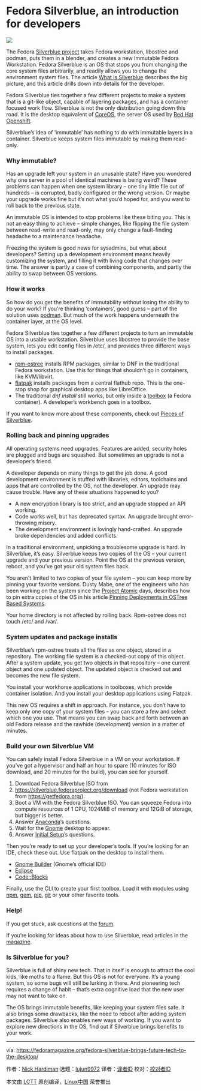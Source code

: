 [#]: collector: (lujun9972)
[#]: translator: ( )
[#]: reviewer: ( )
[#]: publisher: ( )
[#]: url: ( )
[#]: subject: (Fedora Silverblue, an introduction for developers)
[#]: via: (https://fedoramagazine.org/fedora-silverblue-brings-future-tech-to-the-desktop/)
[#]: author: (Nick Hardiman https://fedoramagazine.org/author/nickhardiman/)

Fedora Silverblue, an introduction for developers
======

![][1]

The Fedora [Silverblue project][2] takes Fedora workstation, libostree and podman, puts them in a blender, and creates a new Immutable Fedora Workstation. Fedora Silverblue is an OS that stops you from changing the core system files arbitrarily, and readily allows you to change the environment system files. The article [What is Silverblue][3] describes the big picture, and this article drills down into details for the developer.

Fedora Silverblue ties together a few different projects to make a system that is a git-like object, capable of layering packages, and has a container focused work flow. Silverblue is not the only distribution going down this road. It is the desktop equivalent of [CoreOS][4], the server OS used by [Red Hat Openshift][5].

Silverblue’s idea of ‘immutable’ has nothing to do with immutable layers in a container. Silverblue keeps system files immutable by making them read-only.

### Why immutable?

Has an upgrade left your system in an unusable state? Have you wondered why one server in a pool of identical machines is being weird? These problems can happen when one system library – one tiny little file out of hundreds – is corrupted, badly configured or the wrong version. Or maybe your upgrade works fine but it’s not what you’d hoped for, and you want to roll back to the previous state.

An immutable OS is intended to stop problems like these biting you. This is not an easy thing to achieve – simple changes, like flipping the file system between read-write and read-only, may only change a fault-finding headache to a maintenance headache.

Freezing the system is good news for sysadmins, but what about developers? Setting up a development environment means heavily customizing the system, and filling it with living code that changes over time. The answer is partly a case of combining components, and partly the ability to swap between OS versions.

### How it works

So how do you get the benefits of immutability without losing the ability to do your work? If you’re thinking ‘containers’, good guess – part of the solution uses [podman][6]. But much of the work happens underneath the container layer, at the OS level.

Fedora Silverblue ties together a few different projects to turn an immutable OS into a usable workstation. Silverblue uses libostree to provide the base system, lets you edit config files in /etc/, and provides three different ways to install packages.

  * [rpm-ostree][7] installs RPM packages, similar to DNF in the traditional Fedora workstation. Use this for things that shouldn’t go in containers, like KVM/libvirt.
  * [flatpak][8] installs packages from a central flathub repo. This is the one-stop shop for graphical desktop apps like LibreOffice.
  * The traditional _dnf install_ still works, but only inside a [toolbox][9] (a Fedora container). A developer’s workbench goes in a toolbox.



If you want to know more about these components, check out [Pieces of Silverblue][10].

### Rolling back and pinning upgrades

All operating systems need upgrades. Features are added, security holes are plugged and bugs are squashed. But sometimes an upgrade is not a developer’s friend.

A developer depends on many things to get the job done. A good development environment is stuffed with libraries, editors, toolchains and apps that are controlled by the OS, not the developer. An upgrade may cause trouble. Have any of these situations happened to you?

  * A new encryption library is too strict, and an upgrade stopped an API working.
  * Code works well, but has deprecated syntax. An upgrade brought error-throwing misery.
  * The development environment is lovingly hand-crafted. An upgrade broke dependencies and added conflicts.



In a traditional environment, unpicking a troublesome upgrade is hard. In Silverblue, it’s easy. Silverblue keeps two copies of the OS – your current upgrade and your previous version. Point the OS at the previous version, reboot, and you’ve got your old system files back.

You aren’t limited to two copies of your file system – you can keep more by pinning your favorite versions. Dusty Mabe, one of the engineers who has been working on the system since the [Project Atomic][11] days, describes how to pin extra copies of the OS in his article [Pinning Deployments in OSTree Based Systems][12].

Your home directory is not affected by rolling back. Rpm-ostree does not touch /etc/ and /var/.

### System updates and package installs

Silverblue’s rpm-ostree treats all the files as one object, stored in a repository. The working file system is a checked-out copy of this object. After a system update, you get two objects in that repository – one current object and one updated object. The updated object is checked out and becomes the new file system.

You install your workhorse applications in toolboxes, which provide container isolation. And you install your desktop applications using Flatpak.

This new OS requires a shift in approach. For instance, you don’t have to keep only one copy of your system files – you can store a few and select which one you use. That means you can swap back and forth between an old Fedora release and the rawhide (development) version in a matter of minutes.

### Build your own Silverblue VM

You can safely install Fedora Silverblue in a VM on your workstation. If you’ve got a hypervisor and half an hour to spare (10 minutes for ISO download, and 20 minutes for the build), you can see for yourself.

  1. Download Fedora Silverblue ISO from
  2. <https://silverblue.fedoraproject.org/download> (not Fedora workstation from <https://getfedora.org/>).
  3. Boot a VM with the Fedora Silverblue ISO. You can squeeze Fedora into compute resources of 1 CPU, 1024MiB of memory and 12GiB of storage, but bigger is better.
  4. Answer [Anaconda][13]’s questions.
  5. Wait for the [Gnome][14] desktop to appear.
  6. Answer [Initial Setup][15]’s questions.



Then you’re ready to set up your developer’s tools. If you’re looking for an IDE, check these out. Use flatpak on the desktop to install them.

  * [Gnome Builder][16] (Gnome’s official IDE)
  * [Eclipse][17]
  * [Code::Blocks][18]



Finally, use the CLI to create your first toolbox. Load it with modules using [npm][19], [gem][20], [pip][21], [git][22] or your other favorite tools.

### Help!

If you get stuck, ask questions at the [forum][23].

If you’re looking for ideas about how to use Silverblue, read articles in the [magazine][24].

### Is Silverblue for you?

Silverblue is full of shiny new tech. That in itself is enough to attract the cool kids, like moths to a flame. But this OS is not for everyone. It’s a young system, so some bugs will still be lurking in there. And pioneering tech requires a change of habit – that’s extra cognitive load that the new user may not want to take on.

The OS brings immutable benefits, like keeping your system files safe. It also brings some drawbacks, like the need to reboot after adding system packages. Silverblue also enables new ways of working. If you want to explore new directions in the OS, find out if Silverblue brings benefits to your work.

--------------------------------------------------------------------------------

via: https://fedoramagazine.org/fedora-silverblue-brings-future-tech-to-the-desktop/

作者：[Nick Hardiman][a]
选题：[lujun9972][b]
译者：[译者ID](https://github.com/译者ID)
校对：[校对者ID](https://github.com/校对者ID)

本文由 [LCTT](https://github.com/LCTT/TranslateProject) 原创编译，[Linux中国](https://linux.cn/) 荣誉推出

[a]: https://fedoramagazine.org/author/nickhardiman/
[b]: https://github.com/lujun9972
[1]: https://fedoramagazine.org/wp-content/uploads/2020/04/silverblue-introfordev-816x345.png
[2]: https://silverblue.fedoraproject.org/
[3]: https://fedoramagazine.org/what-is-silverblue/
[4]: http://coreos.com/
[5]: https://www.openshift.com/products/container-platform
[6]: https://github.com/containers/libpod
[7]: https://rpm-ostree.readthedocs.io/en/latest/
[8]: https://docs.flatpak.org/en/latest/
[9]: https://github.com/containers/toolbox
[10]: https://fedoramagazine.org/pieces-of-fedora-silverblue/
[11]: https://www.projectatomic.io/
[12]: https://www.projectatomic.io/blog/2018/05/pinning-deployments-ostree-based-systems/
[13]: https://fedoraproject.org/wiki/Anaconda
[14]: https://www.gnome.org/
[15]: https://fedoraproject.org/wiki/InitialSetup
[16]: https://wiki.gnome.org/Apps/Builder
[17]: https://www.eclipse.org/ide/
[18]: http://www.codeblocks.org/
[19]: https://www.npmjs.com/package/package
[20]: https://rubygems.org/
[21]: https://pypi.org/
[22]: https://git-scm.com/
[23]: https://discussion.fedoraproject.org/c/desktop/silverblue/6
[24]: https://fedoramagazine.org/?s=silverblue

